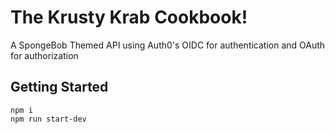 ﻿# The Krusty Krab Cookbook!

A SpongeBob Themed API using Auth0's OIDC for authentication and OAuth for authorization

## Getting Started

    npm i
    npm run start-dev

